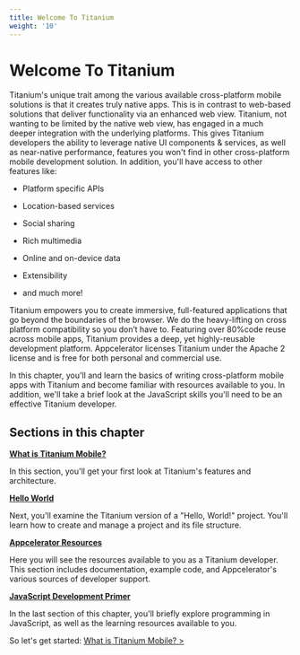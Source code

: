 ```yaml
---
title: Welcome To Titanium
weight: '10'
---
```


# Welcome To Titanium

Titanium's unique trait among the various available cross-platform mobile solutions is that it creates truly native apps. This is in contrast to web-based solutions that deliver functionality via an enhanced web view. Titanium, not wanting to be limited by the native web view, has engaged in a much deeper integration with the underlying platforms. This gives Titanium developers the ability to leverage native UI components & services, as well as near-native performance, features you won't find in other cross-platform mobile development solution. In addition, you'll have access to other features like:

* Platform specific APIs

* Location-based services

* Social sharing

* Rich multimedia

* Online and on-device data

* Extensibility

* and much more!

Titanium empowers you to create immersive, full-featured applications that go beyond the boundaries of the browser. We do the heavy-lifting on cross platform compatibility so you don’t have to. Featuring over 80%code reuse across mobile apps, Titanium provides a deep, yet highly-reusable development platform. Appcelerator licenses Titanium under the Apache 2 license and is free for both personal and commercial use.

In this chapter, you'll and learn the basics of writing cross-platform mobile apps with Titanium and become familiar with resources available to you. In addition, we'll take a brief look at the JavaScript skills you'll need to be an effective Titanium developer.

## Sections in this chapter

**[What is Titanium Mobile?](/guide/Titanium_SDK/Titanium_SDK_Getting_Started/Titanium_Platform_Overview/)**

In this section, you'll get your first look at Titanium's features and architecture.

**[Hello World](/guide/Titanium_SDK/Titanium_SDK_Guide/Welcome_To_Titanium/Hello_World/)**

Next, you'll examine the Titanium version of a "Hello, World!" project. You'll learn how to create and manage a project and its file structure.

**[Appcelerator Resources](/guide/Titanium_SDK/Titanium_SDK_Guide/Welcome_To_Titanium/Titanium_Resources/)**

Here you will see the resources available to you as a Titanium developer. This section includes documentation, example code, and Appcelerator's various sources of developer support.

**[JavaScript Development Primer](/guide/Titanium_SDK/Titanium_SDK_Guide/Welcome_To_Titanium/JavaScript_Development_Primer/)**

In the last section of this chapter, you'll briefly explore programming in JavaScript, as well as the learning resources available to you.

So let's get started: [What is Titanium Mobile? >](/guide/Titanium_SDK/Titanium_SDK_Getting_Started/Titanium_Platform_Overview/)
